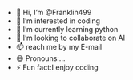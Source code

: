 - 👋 Hi, I’m @Franklin499
- 👀 I’m interested in coding
- 🌱 I’m currently learning python
- 💞️ I’m looking to collaborate on AI
- 📫 reach me by my E-mail
- 😄 Pronouns:...
- ⚡ Fun fact:I enjoy coding

<!---
Franklin499/Franklin499 is a ✨ special ✨ repository because its `README.md` (this file) appears on your GitHub profile.
You can click the Preview link to take a look at your changes.
--->
